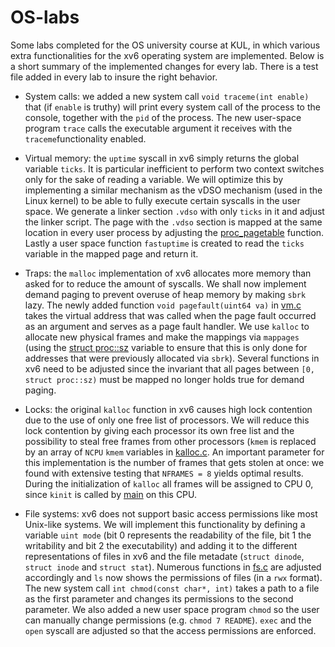 # OS-labs
Some labs completed for the OS university course at KUL, in which various extra functionalities for the xv6 operating system are implemented. Below is a short summary of the implemented changes for every lab. There is a test file added in every lab to insure the right behavior. 

- System calls: we added a new system call `void traceme(int enable)` that (if `enable` is truthy) will print every system call of the process to the console, together with the `pid` of the process. The new user-space program `trace` calls the executable argument it receives with the `traceme`functionality enabled. 

- Virtual memory: the `uptime` syscall in xv6 simply returns the global variable `ticks`. It is particular inefficient to perform two context switches only for the sake of reading a variable. We will optimize this by implementing a similar mechanism as the vDSO mechanism (used in the Linux kernel) to be able to fully execute certain syscalls in the user space. We generate a linker section `.vdso` with only `ticks` in it and adjust the linker script. The page with the `.vdso` section is mapped at the same location in every user process by adjusting the [proc_pagetable](https://github.com/Ferrevdv/OS-labs/blob/main/virtual_memory/kernel/proc.c) function. Lastly a user space function `fastuptime` is created to read the `ticks` variable in the mapped page and return it. 

- Traps: the `malloc` implementation of xv6 allocates more memory than asked for to reduce the amount of syscalls. We shall now implement demand paging to prevent overuse of heap memory by making `sbrk` lazy. The newly added function `void pagefault(uint64 va)` in [vm.c](https://github.com/Ferrevdv/OS-labs/blob/main/traps/kernel/vm.c) takes the virtual address that was called when the page fault occurred as an argument and serves as a page fault handler. We use `kalloc` to allocate new physical frames and make the mappings via `mappages` (using the [struct proc::sz](https://github.com/Ferrevdv/OS-labs/blob/main/traps/kernel/proc.h) variable to ensure that this is only done for addresses that were previously allocated via `sbrk`). Several functions in xv6 need to be adjusted since the invariant that all pages between `[0, struct proc::sz)` must be mapped no longer holds true for demand paging. 

- Locks: the original `kalloc` function in xv6 causes high lock contention due to the use of only one free list of processors. We will reduce this lock contention by giving each processor its own free list and the possibility to steal free frames from other processors (`kmem` is replaced by an array of `NCPU` `kmem` variables in [kalloc.c](https://github.com/Ferrevdv/OS-labs/blob/main/locks/kernel/kalloc.c). An important parameter for this implementation is the number of frames that gets stolen at once: we found with extensive testing that `NFRAMES = 8` yields optimal results. During the initialization of `kalloc` all frames will be assigned to CPU 0, since `kinit` is called by [main](https://github.com/Ferrevdv/OS-labs/blob/main/locks/kernel/main.c) on this CPU.

- File systems: xv6 does not support basic access permissions like most Unix-like systems. We will implement this functionality by defining a variable `uint mode` (bit 0 represents the readability of the file, bit 1 the writability and bit 2 the executability) and adding it to the different representations of files in xv6 and the file metadate (`struct dinode`, `struct inode` and `struct stat`). Numerous functions in [fs.c](https://github.com/Ferrevdv/OS-labs/blob/main/file_systems/kernel/fs.c) are adjusted accordingly and `ls` now shows the permissions of files (in a `rwx` format). The new system call `int chmod(const char*, int)` takes a path to a file as the first parameter and changes its permissions to the second parameter. We also added a new user space program `chmod` so the user can manually change permissions (e.g. `chmod 7 README`). `exec` and the `open` syscall are adjusted so that the access permissions are enforced.

